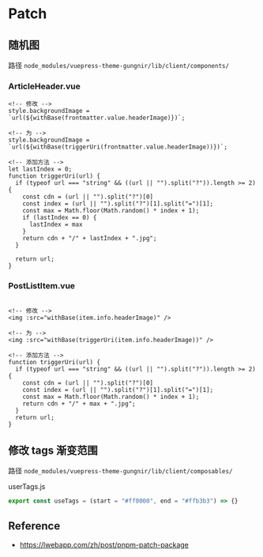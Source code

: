 # Patch 

## 随机图

路径 `node_modules/vuepress-theme-gungnir/lib/client/components/`

### ArticleHeader.vue

```vue
<!-- 修改 -->
style.backgroundImage = `url(${withBase(frontmatter.value.headerImage)})`;

<!-- 为 -->
style.backgroundImage = `url(${withBase(triggerUri(frontmatter.value.headerImage))})`;

<!-- 添加方法 -->
let lastIndex = 0;
function triggerUri(url) {
  if (typeof url === "string" && ((url || "").split("?")).length >= 2) {
    const cdn = (url || "").split("?")[0]
    const index = (url || "").split("?")[1].split("=")[1];
    const max = Math.floor(Math.random() * index + 1);
    if (lastIndex == 0) {
      lastIndex = max
    }
    return cdn + "/" + lastIndex + ".jpg";
  }

  return url;
}
```

### PostListItem.vue

```vue

<!-- 修改 -->
<img :src="withBase(item.info.headerImage)" />

<!-- 为 -->
<img :src="withBase(triggerUri(item.info.headerImage))" />

<!-- 添加方法 -->
function triggerUri(url) {
  if (typeof url === "string" && ((url || "").split("?")).length >= 2) {
    const cdn = (url || "").split("?")[0]
    const index = (url || "").split("?")[1].split("=")[1];
    const max = Math.floor(Math.random() * index + 1);
    return cdn + "/" + max + ".jpg";
  }
  return url;
}
```

## 修改 tags 渐变范围

路径 `node_modules/vuepress-theme-gungnir/lib/client/composables/`

userTags.js

```js
export const useTags = (start = "#ff0000", end = "#ffb3b3") => {}
```

## Reference

- https://lwebapp.com/zh/post/pnpm-patch-package